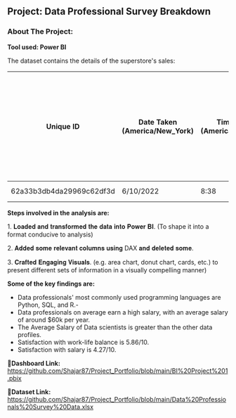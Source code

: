 ## Project: Data Professional Survey Breakdown
### About The Project:
**Tool used: Power BI**

The dataset contains the details of the superstore's sales:

| Unique ID             | Date Taken (America/New_York) | Time Taken (America/New_York) | Time Spent | Q1 - Which Title Best Fits your Current Role? | Q2 - Did you switch careers into Data? | Q3 - Current Yearly Salary (in USD) | Q4 - What Industry do you work in? | Q5 - Favorite Programming Language | Q6 - How Happy are you in your Current Position with the following? (Salary) | Q6 - How Happy are you in your Current Position with the following? (Work/Life Balance) | Q6 - How Happy are you in your Current Position with the following? (Coworkers) | Q6 - How Happy are you in your Current Position with the following? (Management) | Q6 - How Happy are you in your Current Position with the following? (Upward Mobility) | Q6 - How Happy are you in your Current Position with the following? (Learning New Things) | Q7 - How difficult was it for you to break into Data? | Q8 - If you were to look for a new job today, what would be the most important thing to you? | Q9 - Male/Female? | Q10 - Current Age | Q11 - Which Country do you live in? | Q12 - Highest Level of Education | Q13 - Ethnicity             |
|-----------------------|-------------------------------|------------------------------|-------------|----------------------------------------------|-----------------------------------------|---------------------------------------|------------------------------------|----------------------------------|-----------------------------------------------------------------------|-----------------------------------------------------------------------------------------|--------------------------------------------------------------------------------|-----------------------------------------------------------------------------------------|-----------------------------------------------------------------------------------|------------------------------------------------------------------------------------------------|-------------------------------------------------------------|-------------------------------------------------------|------------------|----------------------------|-------------------------------|-------------------------------|-----------------------------|
| 62a33b3db4da29969c62df3d | 6/10/2022                     | 8:38                         | 0:00:44     | Data Analyst                                 | Yes                                     | 106k-125k                             | Healthcare                          | Python                           | 9 (Very Satisfied)                                                        | 9 (Very Satisfied)                                                                      | 7 (Satisfied)                                                                | 5 (Neutral)                                                                         | 5 (Neutral)                                                                           | 7 (Satisfied)                                                                                        | Very Difficult                                               | Remote Work                                               | Male             | 26                         | United States                 | Bachelor's Degree                 | White or Caucasian         |


**Steps involved in the analysis are:**

1️. 𝐋𝐨𝐚𝐝𝐞𝐝 𝐚𝐧𝐝 𝐭𝐫𝐚𝐧𝐬𝐟𝐨𝐫𝐦𝐞𝐝 𝐭𝐡𝐞 𝐝𝐚𝐭𝐚 𝐢𝐧𝐭𝐨 𝐏𝐨𝐰𝐞𝐫 𝐁𝐈.
(To shape it into a format conducive to analysis)

2️. 𝐀𝐝𝐝𝐞𝐝 𝐬𝐨𝐦𝐞 𝐫𝐞𝐥𝐞𝐯𝐚𝐧𝐭 𝐜𝐨𝐥𝐮𝐦𝐧𝐬 𝐮𝐬𝐢𝐧𝐠 DAX 𝐚𝐧𝐝 𝐝𝐞𝐥𝐞𝐭𝐞𝐝 𝐬𝐨𝐦𝐞.

3️. 𝐂𝐫𝐚𝐟𝐭𝐞𝐝 𝐄𝐧𝐠𝐚𝐠𝐢𝐧𝐠 𝐕𝐢𝐬𝐮𝐚𝐥𝐬.
(e.g. area chart, donut chart, cards, etc.) to present different sets of information in a visually compelling manner)



**Some of the key findings are:**
- Data professionals' most commonly used programming languages are Python, SQL, and R.-
- Data professionals on average earn a high salary, with an average salary of around $60k per year.
- The Average Salary of Data scientists is greater than the other data profiles.
- Satisfaction with work-life balance is 5.86/10.
- Satisfaction with salary is 4.27/10.

   
**🔗Dashboard Link:** https://github.com/Shajar87/Project_Portfolio/blob/main/BI%20Project%201.pbix

**🔗Dataset Link:** https://github.com/Shajar87/Project_Portfolio/blob/main/Data%20Professionals%20Survey%20Data.xlsx
